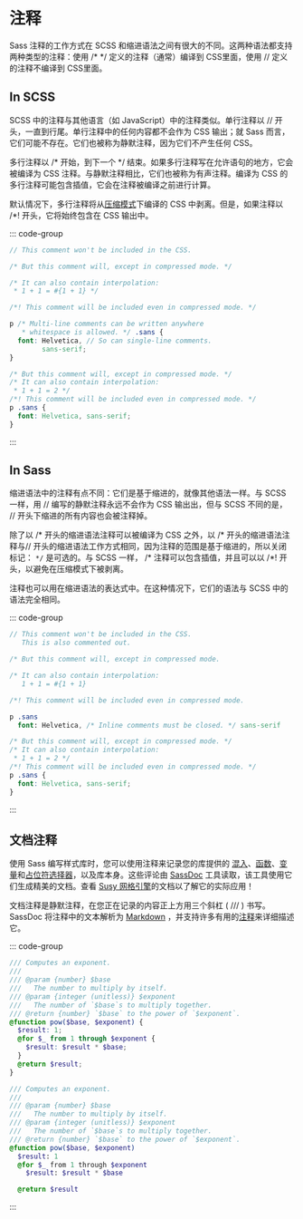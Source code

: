 # 注释

Sass 注释的工作方式在 SCSS 和缩进语法之间有很大的不同。这两种语法都支持两种类型的注释：使用 /* */ 定义的注释（通常）编译到 CSS里面，使用 // 定义的注释不编译到 CSS里面。

## In SCSS

SCSS 中的注释与其他语言（如 JavaScript）中的注释类似。单行注释以 // 开头，一直到行尾。单行注释中的任何内容都不会作为 CSS 输出；就 Sass 而言，它们可能不存在。它们也被称为静默注释，因为它们不产生任何 CSS。

多行注释以 /* 开始，到下一个 */ 结束。如果多行注释写在允许语句的地方，它会被编译为 CSS 注释。与静默注释相比，它们也被称为有声注释。编译为 CSS 的多行注释可能包含插值，它会在注释被编译之前进行计算。

默认情况下，多行注释将从[压缩模式](https://sass-lang.com/documentation/cli/dart-sass#style)下编译的 CSS 中剥离。但是，如果注释以 /*! 开头，它将始终包含在 CSS 输出中。

::: code-group

```scss [scss]
// This comment won't be included in the CSS.

/* But this comment will, except in compressed mode. */

/* It can also contain interpolation:
 * 1 + 1 = #{1 + 1} */

/*! This comment will be included even in compressed mode. */

p /* Multi-line comments can be written anywhere
   * whitespace is allowed. */ .sans {
  font: Helvetica, // So can single-line comments.
        sans-serif;
}
```

```css [css]
/* But this comment will, except in compressed mode. */
/* It can also contain interpolation:
 * 1 + 1 = 2 */
/*! This comment will be included even in compressed mode. */
p .sans {
  font: Helvetica, sans-serif;
}
```

:::

## In Sass

缩进语法中的注释有点不同：它们是基于缩进的，就像其他语法一样。与 SCSS 一样，用 // 编写的静默注释永远不会作为 CSS 输出出，但与 SCSS 不同的是， // 开头下缩进的所有内容也会被注释掉。

除了以 /* 开头的缩进语法注释可以被编译为 CSS 之外，以 /* 开头的缩进语法注释与// 开头的缩进语法工作方式相同，因为注释的范围是基于缩进的，所以关闭标记： `*/` 是可选的。与 SCSS 一样， /* 注释可以包含插值，并且可以以 /*! 开头，以避免在压缩模式下被剥离。

注释也可以用在缩进语法的表达式中。在这种情况下，它们的语法与 SCSS 中的语法完全相同。

::: code-group

```sass [sass]
// This comment won't be included in the CSS.
   This is also commented out.

/* But this comment will, except in compressed mode.

/* It can also contain interpolation:
   1 + 1 = #{1 + 1}

/*! This comment will be included even in compressed mode.

p .sans
  font: Helvetica, /* Inline comments must be closed. */ sans-serif
```

```css [css]
/* But this comment will, except in compressed mode. */
/* It can also contain interpolation:
 * 1 + 1 = 2 */
/*! This comment will be included even in compressed mode. */
p .sans {
  font: Helvetica, sans-serif;
}
```

:::

## 文档注释

使用 Sass 编写样式库时，您可以使用注释来记录您的库提供的 [混入](../at-rules/mixin)、[函数](../at-rules/function)、[变量](../variables)和[占位符选择器](../style-rules/placeholder-selectors)，以及库本身。这些评论由 [SassDoc](http://sassdoc.com/) 工具读取，该工具使用它们生成精美的文档。查看 [Susy 网格引擎](http://oddbird.net/susy/docs/index.html)的文档以了解它的实际应用！

文档注释是静默注释，在您正在记录的内容正上方用三个斜杠 ( /// ) 书写。 SassDoc 将注释中的文本解析为 [Markdown](https://www.markdownguide.org/getting-started) ，并支持许多有用的[注释](http://sassdoc.com/annotations/)来详细描述它。

::: code-group

```scss [scss]
/// Computes an exponent.
///
/// @param {number} $base
///   The number to multiply by itself.
/// @param {integer (unitless)} $exponent
///   The number of `$base`s to multiply together.
/// @return {number} `$base` to the power of `$exponent`.
@function pow($base, $exponent) {
  $result: 1;
  @for $_ from 1 through $exponent {
    $result: $result * $base;
  }
  @return $result;
}
```

```sass [sass]
/// Computes an exponent.
///
/// @param {number} $base
///   The number to multiply by itself.
/// @param {integer (unitless)} $exponent
///   The number of `$base`s to multiply together.
/// @return {number} `$base` to the power of `$exponent`.
@function pow($base, $exponent)
  $result: 1
  @for $_ from 1 through $exponent
    $result: $result * $base

  @return $result
```

:::